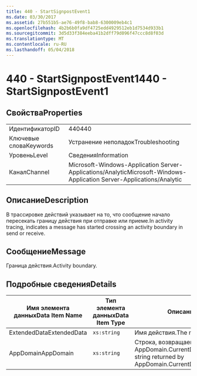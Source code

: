 ```yaml
---
title: 440 - StartSignpostEvent1
ms.date: 03/30/2017
ms.assetid: 27b551b5-ae76-49f8-bab8-6300009eb4c1
ms.openlocfilehash: 4b2b6b0fa9df4725edd4929512eb1d7534d933b1
ms.sourcegitcommit: 3d5d33f384eeba41b2dff79d096f47ccc8d8f03d
ms.translationtype: MT
ms.contentlocale: ru-RU
ms.lasthandoff: 05/04/2018
---
```

# <a name="440---startsignpostevent1"></a><span data-ttu-id="4beea-102">440 - StartSignpostEvent1</span><span class="sxs-lookup"><span data-stu-id="4beea-102">440 - StartSignpostEvent1</span></span>
## <a name="properties"></a><span data-ttu-id="4beea-103">Свойства</span><span class="sxs-lookup"><span data-stu-id="4beea-103">Properties</span></span>  
  
|||  
|-|-|  
|<span data-ttu-id="4beea-104">Идентификатор</span><span class="sxs-lookup"><span data-stu-id="4beea-104">ID</span></span>|<span data-ttu-id="4beea-105">440</span><span class="sxs-lookup"><span data-stu-id="4beea-105">440</span></span>|  
|<span data-ttu-id="4beea-106">Ключевые слова</span><span class="sxs-lookup"><span data-stu-id="4beea-106">Keywords</span></span>|<span data-ttu-id="4beea-107">Устранение неполадок</span><span class="sxs-lookup"><span data-stu-id="4beea-107">Troubleshooting</span></span>|  
|<span data-ttu-id="4beea-108">Уровень</span><span class="sxs-lookup"><span data-stu-id="4beea-108">Level</span></span>|<span data-ttu-id="4beea-109">Сведения</span><span class="sxs-lookup"><span data-stu-id="4beea-109">Information</span></span>|  
|<span data-ttu-id="4beea-110">Канал</span><span class="sxs-lookup"><span data-stu-id="4beea-110">Channel</span></span>|<span data-ttu-id="4beea-111">Microsoft-Windows-Application Server-Applications/Analytic</span><span class="sxs-lookup"><span data-stu-id="4beea-111">Microsoft-Windows-Application Server-Applications/Analytic</span></span>|  
  
## <a name="description"></a><span data-ttu-id="4beea-112">Описание</span><span class="sxs-lookup"><span data-stu-id="4beea-112">Description</span></span>  
 <span data-ttu-id="4beea-113">В трассировке действий указывает на то, что сообщение начало пересекать границу действия при отправке или приеме.</span><span class="sxs-lookup"><span data-stu-id="4beea-113">In activity tracing, indicates a message has started crossing an activity boundary in send or receive.</span></span>  
  
## <a name="message"></a><span data-ttu-id="4beea-114">Сообщение</span><span class="sxs-lookup"><span data-stu-id="4beea-114">Message</span></span>  
 <span data-ttu-id="4beea-115">Граница действия.</span><span class="sxs-lookup"><span data-stu-id="4beea-115">Activity boundary.</span></span>  
  
## <a name="details"></a><span data-ttu-id="4beea-116">Подробные сведения</span><span class="sxs-lookup"><span data-stu-id="4beea-116">Details</span></span>  
  
|<span data-ttu-id="4beea-117">Имя элемента данных</span><span class="sxs-lookup"><span data-stu-id="4beea-117">Data Item Name</span></span>|<span data-ttu-id="4beea-118">Тип элемента данных</span><span class="sxs-lookup"><span data-stu-id="4beea-118">Data Item Type</span></span>|<span data-ttu-id="4beea-119">Описание</span><span class="sxs-lookup"><span data-stu-id="4beea-119">Description</span></span>|  
|--------------------|--------------------|-----------------|  
|<span data-ttu-id="4beea-120">ExtendedData</span><span class="sxs-lookup"><span data-stu-id="4beea-120">ExtendedData</span></span>|`xs:string`|<span data-ttu-id="4beea-121">Имя действия.</span><span class="sxs-lookup"><span data-stu-id="4beea-121">The name of the activity.</span></span>|  
|<span data-ttu-id="4beea-122">AppDomain</span><span class="sxs-lookup"><span data-stu-id="4beea-122">AppDomain</span></span>|`xs:string`|<span data-ttu-id="4beea-123">Строка, возвращаемая AppDomain.CurrentDomain.FriendlyName.</span><span class="sxs-lookup"><span data-stu-id="4beea-123">The string returned by AppDomain.CurrentDomain.FriendlyName.</span></span>|
